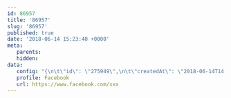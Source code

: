 ```yaml
---
id: 86957
title: '86957'
slug: '86957'
published: true
date: '2018-06-14 15:23:40 +0000'
meta:
   parents: 
   hidden: 
data:
   config: "{\n\t\"id\": \"275949\",\n\t\"createdAt\": \"2018-06-14T14:51:54.757Z\",\n\t\"updatedAt\": \"2018-06-14T14:51:54.903Z\",\n\t\"isValid\": true,\n\t\"title\": {\n\t\t\"en\": \"All about the humble Orange\",\n\t\t\"fr\": \"Tout sur l'humble Orange\"\n\t}\n}"
   profile: Facebook
   url: https://www.facebook.com/xxx
---
```


